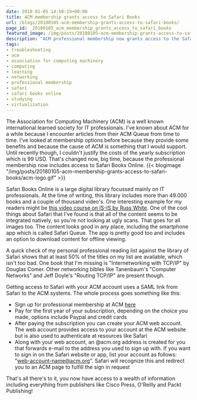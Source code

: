 ```yaml
---
date: 2018-01-05 14:50:19+00:00
title: ACM membership grants access to Safari Books
url: /blogs/20180105-acm-membership-grants-access-to-safari-books/
page_id: _20180105_acm_membership_grants_access_to_safari_books
featured_image: /img/posts/20180105-acm-membership-grants-access-to-safari-books/acm-logo.gif
description: "ACM professional membership now grants access to the Safari Books Online library. Read on for more details."
tags:
- troubleshooting
- acm
- association for computing machinery
- computing
- learning
- networking
- professional membership
- safari
- safari books online
- studying
- virtualization
---
```


The Association for Computing Machinery (ACM) is a well known international learned society for IT professionals. I've known about ACM for a while because I encounter articles from their ACM Queue from time to time. I've looked at membership options before because they provide some benefits and because the cause of ACM is something that I would support. Until recently though, I couldn't justify the costs of the yearly subscription which is 99 USD. That's changed now, big time, because the professional membership now includes access to Safari Books Online.
{{< blogimage "/img/posts/20180105-acm-membership-grants-access-to-safari-books/acm-logo.gif" >}}
<!-- more -->

Safari Books Online is a large digital library focussed mainly on IT professionals. At the time of writing, this library includes more than 49.000 books and a couple of thousand video's. One interesting example for my readers might be [this video course on IS-IS by Russ White](https://www.safaribooksonline.com/library/view/intermediate-system-to/9780134465296/). One of the cool things about Safari that I've found is that all of the content seems to be integrated natively, so you're not looking at ugly scans. That goes for all images too. The content looks good in any place, including the smartphone app which is called Safari Queue. The app is pretty good too and includes an option to download content for offline viewing.

A quick check of my personal professional reading list against the library of Safari shows that at least 50% of the titles on my list are available, which isn't too bad. One book that I'm missing is "Internetworking with TCP/IP" by Douglas Comer. Other networking bibles like Tanenbaum's "Computer Networks" and Jeff Doyle's "Routing TCP/IP" are present though.

Getting access to Safari with your ACM account uses a SAML link from Safari to the ACM systems. The whole process goes something like this:

* Sign up for professional membership at ACM [here](https://www.acm.org/membership/membership-options)
* Pay for the first year of your subscription, depending on the choice you made, options include Paypal and credit cards
* After paying the subscription you can create your ACM web account. The web account provides access to your account at the ACM website but is also used to authenticate at resources like Safari
* Along with your web account, an @acm.org address is created for you that forwards e-mail to the address you used to sign up with. If you want to sign in on the Safari website or app, list your account as follows: "web-account-name@acm.org". Safari will recognize this and redirect you to an ACM page to fulfill the sign in request

That's all there's to it, you now have access to a wealth of information including everything from publishers like Cisco Press, O'Reilly and Packt Publishing!
